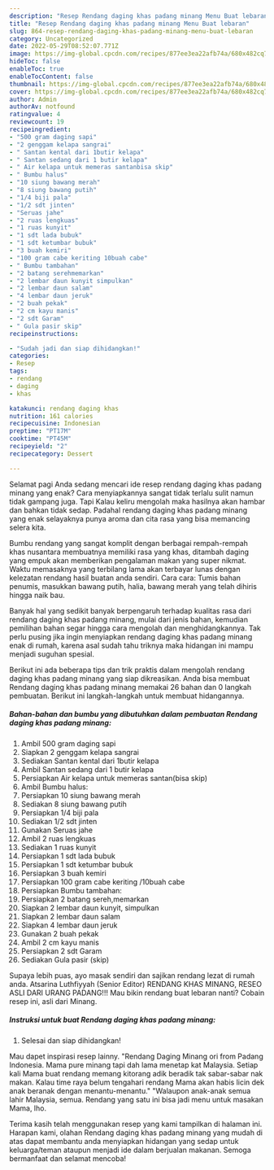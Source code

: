 ```yaml
---
description: "Resep Rendang daging khas padang minang Menu Buat lebaran"
title: "Resep Rendang daging khas padang minang Menu Buat lebaran"
slug: 864-resep-rendang-daging-khas-padang-minang-menu-buat-lebaran
category: Uncategorized
date: 2022-05-29T08:52:07.771Z
image: https://img-global.cpcdn.com/recipes/877ee3ea22afb74a/680x482cq70/rendang-daging-khas-padang-minang-foto-resep-utama.jpg
hideToc: false
enableToc: true
enableTocContent: false
thumbnail: https://img-global.cpcdn.com/recipes/877ee3ea22afb74a/680x482cq70/rendang-daging-khas-padang-minang-foto-resep-utama.jpg
cover: https://img-global.cpcdn.com/recipes/877ee3ea22afb74a/680x482cq70/rendang-daging-khas-padang-minang-foto-resep-utama.jpg
author: Admin
authorAv: notfound
ratingvalue: 4
reviewcount: 19
recipeingredient:
- "500 gram daging sapi"
- "2 genggam kelapa sangrai"
- " Santan kental dari 1butir kelapa"
- " Santan sedang dari 1 butir kelapa"
- " Air kelapa untuk memeras santanbisa skip"
- " Bumbu halus"
- "10 siung bawang merah"
- "8 siung bawang putih"
- "1/4 biji pala"
- "1/2 sdt jinten"
- "Seruas jahe"
- "2 ruas lengkuas"
- "1 ruas kunyit"
- "1 sdt lada bubuk"
- "1 sdt ketumbar bubuk"
- "3 buah kemiri"
- "100 gram cabe keriting 10buah cabe"
- " Bumbu tambahan"
- "2 batang serehmemarkan"
- "2 lembar daun kunyit simpulkan"
- "2 lembar daun salam"
- "4 lembar daun jeruk"
- "2 buah pekak"
- "2 cm kayu manis"
- "2 sdt Garam"
- " Gula pasir skip"
recipeinstructions:

- "Sudah jadi dan siap dihidangkan!"
categories:
- Resep
tags:
- rendang
- daging
- khas

katakunci: rendang daging khas 
nutrition: 161 calories
recipecuisine: Indonesian
preptime: "PT17M"
cooktime: "PT45M"
recipeyield: "2"
recipecategory: Dessert

---
```



Selamat pagi Anda sedang mencari ide resep rendang daging khas padang minang yang enak? Cara menyiapkannya sangat tidak terlalu sulit namun tidak gampang juga. Tapi Kalau keliru mengolah maka hasilnya akan hambar dan bahkan tidak sedap. Padahal rendang daging khas padang minang yang enak selayaknya punya aroma dan cita rasa yang bisa memancing selera kita.


Bumbu rendang yang sangat komplit dengan berbagai rempah-rempah khas nusantara membuatnya memiliki rasa yang khas, ditambah daging yang empuk akan memberikan pengalaman makan yang super nikmat. Waktu memasaknya yang terbilang lama akan terbayar lunas dengan kelezatan rendang hasil buatan anda sendiri. Cara cara: Tumis bahan penumis, masukkan bawang putih, halia, bawang merah yang telah dihiris hingga naik bau.

Banyak hal yang sedikit banyak berpengaruh terhadap kualitas rasa dari rendang daging khas padang minang, mulai dari jenis bahan, kemudian pemilihan bahan segar hingga cara mengolah dan menghidangkannya. Tak perlu pusing jika ingin menyiapkan rendang daging khas padang minang enak di rumah, karena asal sudah tahu triknya maka hidangan ini mampu menjadi suguhan spesial.


Berikut ini ada beberapa tips dan trik praktis dalam mengolah rendang daging khas padang minang yang siap dikreasikan. Anda bisa membuat Rendang daging khas padang minang memakai 26 bahan dan 0 langkah pembuatan. Berikut ini langkah-langkah untuk membuat hidangannya.

<!--inarticleads1-->

##### Bahan-bahan dan bumbu yang dibutuhkan dalam pembuatan Rendang daging khas padang minang:

1. Ambil 500 gram daging sapi
1. Siapkan 2 genggam kelapa sangrai
1. Sediakan  Santan kental dari 1butir kelapa
1. Ambil  Santan sedang dari 1 butir kelapa
1. Persiapkan  Air kelapa untuk memeras santan(bisa skip)
1. Ambil  Bumbu halus:
1. Persiapkan 10 siung bawang merah
1. Sediakan 8 siung bawang putih
1. Persiapkan 1/4 biji pala
1. Sediakan 1/2 sdt jinten
1. Gunakan Seruas jahe
1. Ambil 2 ruas lengkuas
1. Sediakan 1 ruas kunyit
1. Persiapkan 1 sdt lada bubuk
1. Persiapkan 1 sdt ketumbar bubuk
1. Persiapkan 3 buah kemiri
1. Persiapkan 100 gram cabe keriting /10buah cabe
1. Persiapkan  Bumbu tambahan:
1. Persiapkan 2 batang sereh,memarkan
1. Siapkan 2 lembar daun kunyit, simpulkan
1. Siapkan 2 lembar daun salam
1. Siapkan 4 lembar daun jeruk
1. Gunakan 2 buah pekak
1. Ambil 2 cm kayu manis
1. Persiapkan 2 sdt Garam
1. Sediakan  Gula pasir (skip)


Supaya lebih puas, ayo masak sendiri dan sajikan rendang lezat di rumah anda. Atsarina Luthfiyyah (Senior Editor) RENDANG KHAS MINANG, RESEO ASLI DARI URANG PADANG!!! Mau bikin rendang buat lebaran nanti? Cobain resep ini, asli dari Minang. 

<!--inarticleads2-->

##### Instruksi untuk buat Rendang daging khas padang minang:


1. Selesai dan siap dihidangkan!

Mau dapet inspirasi resep lainny. &#34;Rendang Daging Minang ori from Padang Indonesia. Mama pure minang tapi dah lama menetap kat Malaysia. Setiap kali Mama buat rendang memang kitorang adik beradik tak sabar-sabar nak makan. Kalau time raya belum tengahari rendang Mama akan habis licin dek anak beranak dengan menantu-menantu.&#34; &#34;Walaupon anak-anak semua lahir Malaysia, semua. Rendang yang satu ini bisa jadi menu untuk masakan Mama, lho. 

Terima kasih telah menggunakan resep yang kami tampilkan di halaman ini. Harapan kami, olahan Rendang daging khas padang minang yang mudah di atas dapat membantu anda menyiapkan hidangan yang sedap untuk keluarga/teman ataupun menjadi ide dalam berjualan makanan. Semoga bermanfaat dan selamat mencoba!
